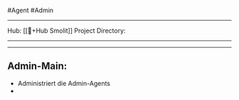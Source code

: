 #Agent #Admin
___
Hub: [[🎯+Hub Smolit]] 
Project Directory:
___
___
## Admin-Main:
+ Administriert die Admin-Agents
+ 

